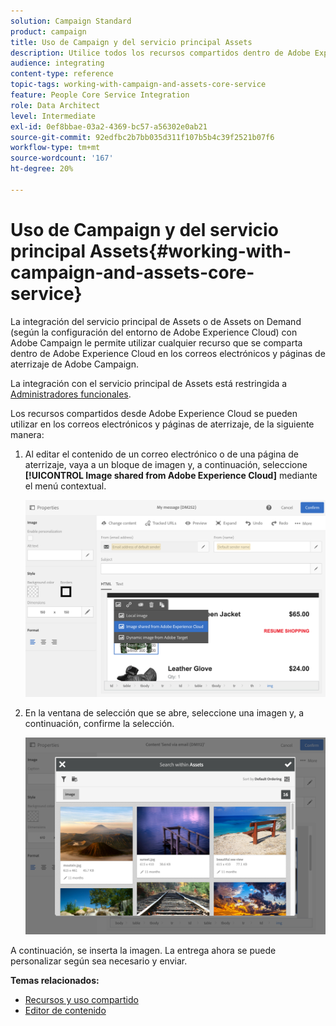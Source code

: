 ```yaml
---
solution: Campaign Standard
product: campaign
title: Uso de Campaign y del servicio principal Assets
description: Utilice todos los recursos compartidos dentro de Adobe Experience Cloud en sus mensajes de Adobe Campaign y páginas de destino gracias a la integración del servicio principal de Assets.
audience: integrating
content-type: reference
topic-tags: working-with-campaign-and-assets-core-service
feature: People Core Service Integration
role: Data Architect
level: Intermediate
exl-id: 0ef8bbae-03a2-4369-bc57-a56302e0ab21
source-git-commit: 92edfbc2b7bb035d311f107b5b4c39f2521b07f6
workflow-type: tm+mt
source-wordcount: '167'
ht-degree: 20%

---
```


# Uso de Campaign y del servicio principal Assets{#working-with-campaign-and-assets-core-service}

La integración del servicio principal de Assets o de Assets on Demand (según la configuración del entorno de Adobe Experience Cloud) con Adobe Campaign le permite utilizar cualquier recurso que se comparta dentro de Adobe Experience Cloud en los correos electrónicos y páginas de aterrizaje de Adobe Campaign.

La integración con el servicio principal de Assets está restringida a [Administradores funcionales](../../administration/using/users-management.md#functional-administrators).

Los recursos compartidos desde Adobe Experience Cloud se pueden utilizar en los correos electrónicos y páginas de aterrizaje, de la siguiente manera:

1. Al editar el contenido de un correo electrónico o de una página de aterrizaje, vaya a un bloque de imagen y, a continuación, seleccione **[!UICONTROL Image shared from Adobe Experience Cloud]** mediante el menú contextual.

   ![](assets/dam_insert_image_dce.png)

1. En la ventana de selección que se abre, seleccione una imagen y, a continuación, confirme la selección.

   ![](assets/dam_shared_image_selection.png)

A continuación, se inserta la imagen. La entrega ahora se puede personalizar según sea necesario y enviar.

**Temas relacionados:**

* [Recursos y uso compartido](https://experienceleague.adobe.com/docs/core-services/interface/assets/experience-cloud-assets.html?lang=es)
* [Editor de contenido](../../designing/using/personalization.md#example-email-personalization)
